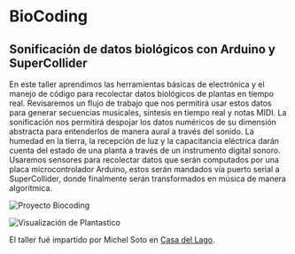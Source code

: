 # BioCoding # 
## Sonificación de datos biológicos con Arduino y SuperCollider ##

En este taller aprendimos las herramientas básicas de electrónica y el manejo de código para recolectar datos biológicos de plantas en tiempo real. Revisaremos un flujo de trabajo que nos permitirá usar estos datos para generar secuencias musicales, síntesis en tiempo real y notas MIDI. La sonificación nos permitirá despojar los datos numéricos de su dimensión abstracta para entenderlos de manera aural a través del sonido. La humedad en la tierra, la recepción de luz y la capacitancia eléctrica darán cuenta del estado de una planta a través de un instrumento digital sonoro. Usaremos sensores para recolectar datos que serán computados por una placa microcontrolador Arduino, estos serán mandados vía puerto serial a SuperCollider, donde finalmente serán transformados en música de manera algorítmica.

![Proyecto Biocoding](https://user-images.githubusercontent.com/5075701/206824179-63f8b45b-74a9-4e8c-9fed-eedaead5501c.png)

![Visualización de Plantastico](https://user-images.githubusercontent.com/5075701/209225327-2d21ceb5-9080-4311-a7b8-06a7f269a8d0.png)

El taller fué impartido por Michel Soto en [Casa del Lago](https://casadellago.unam.mx/).
